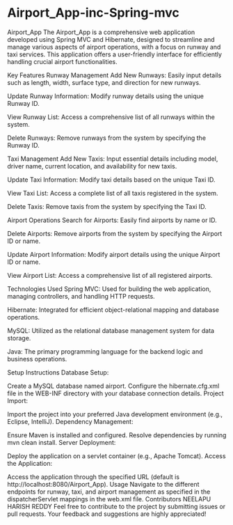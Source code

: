# Airport_App-inc-Spring-mvc

Airport_App
The Airport_App is a comprehensive web application developed using Spring MVC and Hibernate, designed to streamline and manage various aspects of airport operations, with a focus on runway and taxi services. This application offers a user-friendly interface for efficiently handling crucial airport functionalities.

Key Features
Runway Management
Add New Runways: Easily input details such as length, width, surface type, and direction for new runways.

Update Runway Information: Modify runway details using the unique Runway ID.

View Runway List: Access a comprehensive list of all runways within the system.

Delete Runways: Remove runways from the system by specifying the Runway ID.

Taxi Management
Add New Taxis: Input essential details including model, driver name, current location, and availability for new taxis.

Update Taxi Information: Modify taxi details based on the unique Taxi ID.

View Taxi List: Access a complete list of all taxis registered in the system.

Delete Taxis: Remove taxis from the system by specifying the Taxi ID.

Airport Operations
Search for Airports: Easily find airports by name or ID.

Delete Airports: Remove airports from the system by specifying the Airport ID or name.

Update Airport Information: Modify airport details using the unique Airport ID or name.

View Airport List: Access a comprehensive list of all registered airports.

Technologies Used
Spring MVC: Used for building the web application, managing controllers, and handling HTTP requests.

Hibernate: Integrated for efficient object-relational mapping and database operations.

MySQL: Utilized as the relational database management system for data storage.

Java: The primary programming language for the backend logic and business operations.

Setup Instructions
Database Setup:

Create a MySQL database named airport.
Configure the hibernate.cfg.xml file in the WEB-INF directory with your database connection details.
Project Import:

Import the project into your preferred Java development environment (e.g., Eclipse, IntelliJ).
Dependency Management:

Ensure Maven is installed and configured.
Resolve dependencies by running mvn clean install.
Server Deployment:

Deploy the application on a servlet container (e.g., Apache Tomcat).
Access the Application:

Access the application through the specified URL (default is http://localhost:8080/Airport_App).
Usage
Navigate to the different endpoints for runway, taxi, and airport management as specified in the dispatcherServlet mappings in the web.xml file.
Contributors
NEELAPU HARISH REDDY
Feel free to contribute to the project by submitting issues or pull requests. Your feedback and suggestions are highly appreciated!
